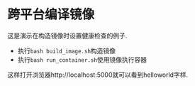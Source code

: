 # 跨平台编译镜像

这是演示在构造镜像时设置健康检查的例子.

+ 执行`bash build_image.sh`构造镜像
+ 执行`bash run_container.sh`使用镜像执行容器

这样打开浏览器http://localhost:5000就可以看到helloworld字样.

